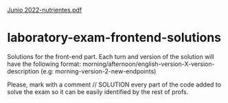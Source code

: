 [Junio 2022-nutrientes.pdf](https://github.com/IISSI2-IS-profs/laboratory-exam-frontend-solutions/files/8960003/Junio.2022-nutrientes.pdf)

# laboratory-exam-frontend-solutions
Solutions for the front-end part. Each turn and version of the solution will have the following format: morning/afternoon/english-version-X-version-description (e.g: morning-version-2-new-endpoints)

Please, mark with a comment // SOLUTION every part of the code added to solve the exam so it can be easily identified by the rest of profs.

